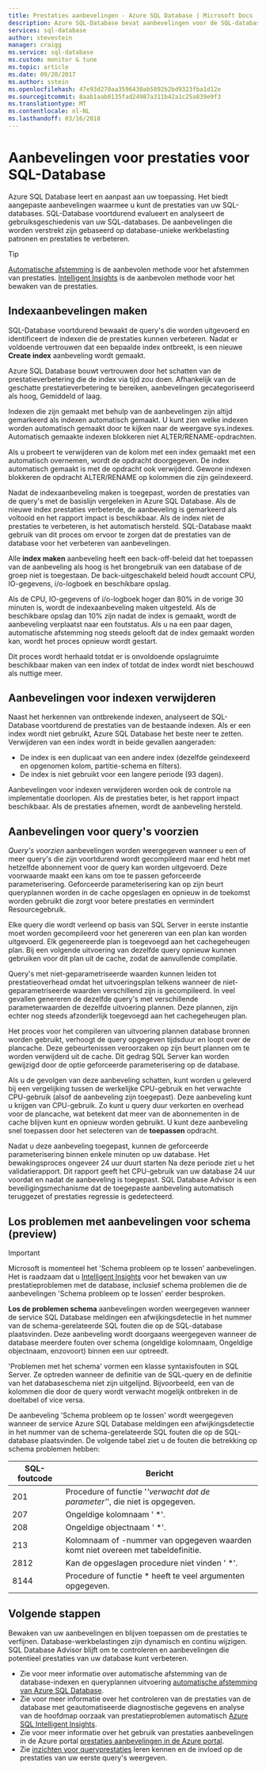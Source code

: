 ```yaml
---
title: Prestaties aanbevelingen - Azure SQL Database | Microsoft Docs
description: Azure SQL-Database bevat aanbevelingen voor de SQL-databases die u kunnen de huidige queryprestaties verbeteren.
services: sql-database
author: stevestein
manager: craigg
ms.service: sql-database
ms.custom: monitor & tune
ms.topic: article
ms.date: 09/20/2017
ms.author: sstein
ms.openlocfilehash: 47e93d270aa3596430ab5892b2bd9323fba1d12e
ms.sourcegitcommit: 8aab1aab0135fad24987a311b42a1c25a839e9f3
ms.translationtype: MT
ms.contentlocale: nl-NL
ms.lasthandoff: 03/16/2018
---
```

# <a name="performance-recommendations-for-sql-database"></a>Aanbevelingen voor prestaties voor SQL-Database

Azure SQL Database leert en aanpast aan uw toepassing. Het biedt aangepaste aanbevelingen waarmee u kunt de prestaties van uw SQL-databases. SQL-Database voortdurend evalueert en analyseert de gebruiksgeschiedenis van uw SQL-databases. De aanbevelingen die worden verstrekt zijn gebaseerd op database-unieke werkbelasting patronen en prestaties te verbeteren.

> [!TIP]
> [Automatische afstemming](sql-database-automatic-tuning.md) is de aanbevolen methode voor het afstemmen van prestaties. [Intelligent Insights](sql-database-intelligent-insights.md) is de aanbevolen methode voor het bewaken van de prestaties. 
>

## <a name="create-index-recommendations"></a>Indexaanbevelingen maken
SQL-Database voortdurend bewaakt de query's die worden uitgevoerd en identificeert de indexen die de prestaties kunnen verbeteren. Nadat er voldoende vertrouwen dat een bepaalde index ontbreekt, is een nieuwe **Create index** aanbeveling wordt gemaakt.

 Azure SQL Database bouwt vertrouwen door het schatten van de prestatieverbetering die de index via tijd zou doen. Afhankelijk van de geschatte prestatieverbetering te bereiken, aanbevelingen gecategoriseerd als hoog, Gemiddeld of laag. 

Indexen die zijn gemaakt met behulp van de aanbevelingen zijn altijd gemarkeerd als indexen automatisch gemaakt. U kunt zien welke indexen worden automatisch gemaakt door te kijken naar de weergave sys.indexes. Automatisch gemaakte indexen blokkeren niet ALTER/RENAME-opdrachten. 

Als u probeert te verwijderen van de kolom met een index gemaakt met een automatisch overnemen, wordt de opdracht doorgegeven. De index automatisch gemaakt is met de opdracht ook verwijderd. Gewone indexen blokkeren de opdracht ALTER/RENAME op kolommen die zijn geïndexeerd.

Nadat de indexaanbeveling maken is toegepast, worden de prestaties van de query's met de basislijn vergeleken in Azure SQL Database. Als de nieuwe index prestaties verbeterde, de aanbeveling is gemarkeerd als voltooid en het rapport impact is beschikbaar. Als de index niet de prestaties te verbeteren, is het automatisch hersteld. SQL-Database maakt gebruik van dit proces om ervoor te zorgen dat de prestaties van de database voor het verbeteren van aanbevelingen.

Alle **index maken** aanbeveling heeft een back-off-beleid dat het toepassen van de aanbeveling als hoog is het brongebruik van een database of de groep niet is toegestaan. De back-uitgeschakeld beleid houdt account CPU, IO-gegevens, i/o-logboek en beschikbare opslag. 

Als de CPU, IO-gegevens of i/o-logboek hoger dan 80% in de vorige 30 minuten is, wordt de indexaanbeveling maken uitgesteld. Als de beschikbare opslag dan 10% zijn nadat de index is gemaakt, wordt de aanbeveling verplaatst naar een foutstatus. Als u na een paar dagen, automatische afstemming nog steeds gelooft dat de index gemaakt worden kan, wordt het proces opnieuw wordt gestart. 

Dit proces wordt herhaald totdat er is onvoldoende opslagruimte beschikbaar maken van een index of totdat de index wordt niet beschouwd als nuttige meer.

## <a name="drop-index-recommendations"></a>Aanbevelingen voor indexen verwijderen
Naast het herkennen van ontbrekende indexen, analyseert de SQL-Database voortdurend de prestaties van de bestaande indexen. Als er een index wordt niet gebruikt, Azure SQL Database het beste neer te zetten. Verwijderen van een index wordt in beide gevallen aangeraden:
* De index is een duplicaat van een andere index (dezelfde geïndexeerd en opgenomen kolom, partitie-schema en filters).
* De index is niet gebruikt voor een langere periode (93 dagen).

Aanbevelingen voor indexen verwijderen worden ook de controle na implementatie doorlopen. Als de prestaties beter, is het rapport impact beschikbaar. Als de prestaties afnemen, wordt de aanbeveling hersteld.


## <a name="parameterize-queries-recommendations"></a>Aanbevelingen voor query's voorzien
*Query's voorzien* aanbevelingen worden weergegeven wanneer u een of meer query's die zijn voortdurend wordt gecompileerd maar end hebt met hetzelfde abonnement voor de query kan worden uitgevoerd. Deze voorwaarde maakt een kans om toe te passen geforceerde parameterisering. Geforceerde parameterisering kan op zijn beurt queryplannen worden in de cache opgeslagen en opnieuw in de toekomst worden gebruikt die zorgt voor betere prestaties en vermindert Resourcegebruik. 

Elke query die wordt verleend op basis van SQL Server in eerste instantie moet worden gecompileerd voor het genereren van een plan kan worden uitgevoerd. Elk gegenereerde plan is toegevoegd aan het cachegeheugen plan. Bij een volgende uitvoering van dezelfde query opnieuw kunnen gebruiken voor dit plan uit de cache, zodat de aanvullende compilatie. 

Query's met niet-geparametriseerde waarden kunnen leiden tot prestatieoverhead omdat het uitvoeringsplan telkens wanneer de niet-geparametriseerde waarden verschillend zijn is gecompileerd. In veel gevallen genereren de dezelfde query's met verschillende parameterwaarden de dezelfde uitvoering plannen. Deze plannen, zijn echter nog steeds afzonderlijk toegevoegd aan het cachegeheugen plan. 

Het proces voor het compileren van uitvoering plannen database bronnen worden gebruikt, verhoogt de query opgegeven tijdsduur en loopt over de plancache. Deze gebeurtenissen veroorzaken op zijn beurt plannen om te worden verwijderd uit de cache. Dit gedrag SQL Server kan worden gewijzigd door de optie geforceerde parameterisering op de database. 

Als u de gevolgen van deze aanbeveling schatten, kunt worden u geleverd bij een vergelijking tussen de werkelijke CPU-gebruik en het verwachte CPU-gebruik (alsof de aanbeveling zijn toegepast). Deze aanbeveling kunt u krijgen van CPU-gebruik. Zo kunt u query duur verkorten en overhead voor de plancache, wat betekent dat meer van de abonnementen in de cache blijven kunt en opnieuw worden gebruikt. U kunt deze aanbeveling snel toepassen door het selecteren van de **toepassen** opdracht. 

Nadat u deze aanbeveling toegepast, kunnen de geforceerde parameterisering binnen enkele minuten op uw database. Het bewakingsproces ongeveer 24 uur duurt starten Na deze periode ziet u het validatierapport. Dit rapport geeft het CPU-gebruik van uw database 24 uur voordat en nadat de aanbeveling is toegepast. SQL Database Advisor is een beveiligingsmechanisme dat de toegepaste aanbeveling automatisch teruggezet of prestaties regressie is gedetecteerd.

## <a name="fix-schema-issues-recommendations-preview"></a>Los problemen met aanbevelingen voor schema (preview)

> [!IMPORTANT]
> Microsoft is momenteel het 'Schema probleem op te lossen' aanbevelingen. Het is raadzaam dat u [Intelligent Insights](sql-database-intelligent-insights.md) voor het bewaken van uw prestatieproblemen met de database, inclusief schema problemen die de aanbevelingen 'Schema probleem op te lossen' eerder besproken.
> 

**Los de problemen schema** aanbevelingen worden weergegeven wanneer de service SQL Database meldingen een afwijkingsdetectie in het nummer van de schema-gerelateerde SQL fouten die op de SQL-database plaatsvinden. Deze aanbeveling wordt doorgaans weergegeven wanneer de database meerdere fouten over schema (ongeldige kolomnaam, Ongeldige objectnaam, enzovoort) binnen een uur optreedt.

'Problemen met het schema' vormen een klasse syntaxisfouten in SQL Server. Ze optreden wanneer de definitie van de SQL-query en de definitie van het databaseschema niet zijn uitgelijnd. Bijvoorbeeld, een van de kolommen die door de query wordt verwacht mogelijk ontbreken in de doeltabel of vice versa. 

De aanbeveling 'Schema probleem op te lossen' wordt weergegeven wanneer de service Azure SQL Database meldingen een afwijkingsdetectie in het nummer van de schema-gerelateerde SQL fouten die op de SQL-database plaatsvinden. De volgende tabel ziet u de fouten die betrekking op schema problemen hebben:

| SQL-foutcode | Bericht |
| --- | --- |
| 201 |Procedure of functie '*'verwacht dat de parameter'*', die niet is opgegeven. |
| 207 |Ongeldige kolomnaam ' *'. |
| 208 |Ongeldige objectnaam ' *'. |
| 213 |Kolomnaam of -nummer van opgegeven waarden komt niet overeen met tabeldefinitie. |
| 2812 |Kan de opgeslagen procedure niet vinden ' *'. |
| 8144 |Procedure of functie * heeft te veel argumenten opgegeven. |

## <a name="next-steps"></a>Volgende stappen
Bewaken van uw aanbevelingen en blijven toepassen om de prestaties te verfijnen. Database-werkbelastingen zijn dynamisch en continu wijzigen. SQL Database Advisor blijft om te controleren en aanbevelingen die potentieel prestaties van uw database kunt verbeteren. 

* Zie voor meer informatie over automatische afstemming van de database-indexen en queryplannen uitvoering [automatische afstemming van Azure SQL Database](sql-database-automatic-tuning.md).
* Zie voor meer informatie over het controleren van de prestaties van de database met geautomatiseerde diagnostische gegevens en analyse van de hoofdmap oorzaak van prestatieproblemen automatisch [Azure SQL Intelligent Insights](sql-database-intelligent-insights.md).
*  Zie voor meer informatie over het gebruik van prestaties aanbevelingen in de Azure portal [prestaties aanbevelingen in de Azure portal](sql-database-advisor-portal.md).
* Zie [inzichten voor queryprestaties](sql-database-query-performance.md) leren kennen en de invloed op de prestaties van uw eerste query's weergeven.


